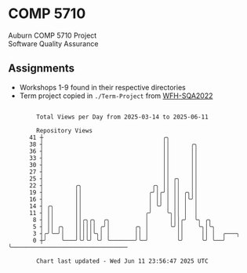 # COMP 5710
Auburn COMP 5710 Project  
Software Quality Assurance

## Assignments
- Workshops 1-9 found in their respective directories
- Term project copied in `./Term-Project` from [WFH-SQA2022](https://github.com/wumphlett/WFH-SQA2022-AUBURN)

```

        Total Views per Day from 2025-03-14 to 2025-06-11

        Repository Views
      41 ┼                                  ╭╮
      38 ┤                                  ││      ╭╮
      36 ┤                                  ││      ││
      33 ┤                                  ││      ││
      30 ┤                                  ││      ││
      27 ┤                                  ││      ││
      25 ┤                                  ││ ╭╮   ││
      22 ┤         ╭╮                    ╭╮ ││ ││   ││
      19 ┤         ││                   ╭╯│╭╯│ ││ ╭╮││
      16 ┤         ││                   │ ││ │ ││ │╰╯│
      14 ┤ ╭╮      ││                   │ ╰╯ │ ││ │  │
      11 ┤ ││      ││                  ╭╯    ╰╮││ │  │
       8 ┤ ││      ││╭╮╭╮  ╭╮          │      │││╭╯  ╰╮ ╭╮
       5 ┤ ││ ╭╮   ││││││ ╭╯│       ╭╮ │      ╰╯││    ╰╮│╰╮
       3 ┤╭╯╰─╯│   │││││╰╮│ │       ││ │        ││     ││ │  ╭───╮
       0 ┼╯    ╰───╯╰╯╰╯ ╰╯ ╰───────╯╰─╯        ╰╯     ╰╯ ╰──╯   ╰─────────────────────────────────

        Chart last updated - Wed Jun 11 23:56:47 2025 UTC
        
```
